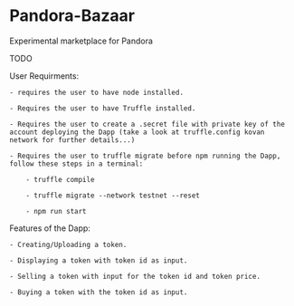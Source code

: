 # Pandora-Bazaar
Experimental marketplace for Pandora

TODO

User Requirments:

    - requires the user to have node installed.

    - Requires the user to have Truffle installed.

    - Requires the user to create a .secret file with private key of the account deploying the Dapp (take a look at truffle.config kovan network for further details...)

    - Requires the user to truffle migrate before npm running the Dapp, follow these steps in a terminal:

        - truffle compile

        - truffle migrate --network testnet --reset

        - npm run start


Features of the Dapp:

    - Creating/Uploading a token.

    - Displaying a token with token id as input.

    - Selling a token with input for the token id and token price.

    - Buying a token with the token id as input.

    

